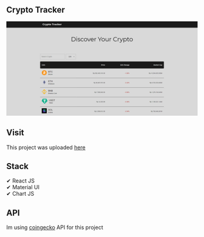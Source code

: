 ## Crypto Tracker

<img src="public/cryptotracker.PNG">

## Visit

This project was uploaded [here](https://hr-crypto-tracker.netlify.app)

## Stack

✔ React JS\
✔ Material UI\
✔ Chart JS

## API

Im using [coingecko](https://www.coingecko.com/en/api) API for this project
